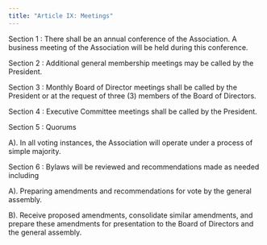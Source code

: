 ```yaml
---
title: "Article IX: Meetings"
---
```

Section 1
: There shall be an annual conference of the Association. A business meeting of the Association will be held during this conference.

Section 2
: Additional general membership meetings may be called by the President.

Section 3
: Monthly Board of Director meetings shall be called by the President or at the request of three (3) members of the Board of Directors.

Section 4
: Executive Committee meetings shall be called by the President.

Section 5
: Quorums

  A).	In all voting instances, the Association will operate under a process of simple majority.

Section 6
: Bylaws will be reviewed and recommendations made as needed including

  A).	Preparing amendments and recommendations for vote by the general assembly.

  B).	Receive proposed amendments, consolidate similar amendments, and prepare these amendments for presentation to the Board of Directors and the general assembly.
